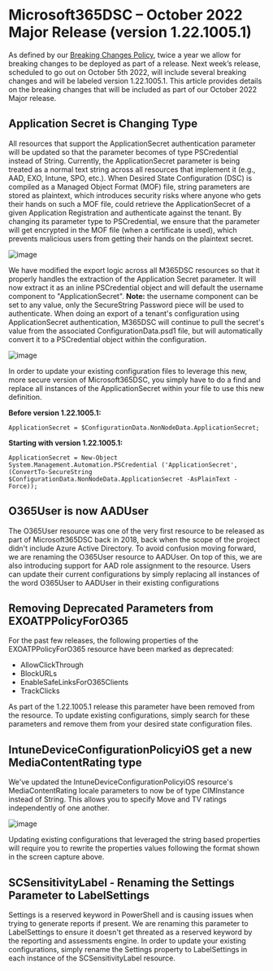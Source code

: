 # Microsoft365DSC – October 2022 Major Release (version 1.22.1005.1)

As defined by our [Breaking Changes Policy](https://microsoft365dsc.com/concepts/breaking-changes/), twice a year we allow for breaking changes to be deployed as part of a release. Next week’s release, scheduled to go out on October 5th 2022, will include several breaking changes and will be labeled version 1.22.1005.1. This article provides details on the breaking changes that will be included as part of our October 2022 Major release.

## Application Secret is Changing Type
All resources that support the ApplicationSecret authentication parameter will be updated so that the parameter becomes of type PSCredential instead of String. Currently, the ApplicationSecret parameter is being treated as a normal text string across all resources that implement it (e.g., AAD, EXO, Intune, SPO, etc.). When Desired State Configuration (DSC) is compiled as a Managed Object Format (MOF) file, string parameters are stored as plaintext, which introduces security risks where anyone who gets their hands on such a MOF file, could retrieve the ApplicationSecret of a given Application Registration and authenticate against the tenant. By changing its parameter type to PSCredential, we ensure that the parameter will get encrypted in the MOF file (when a certificate is used), which prevents malicious users from getting their hands on the plaintext secret.

![image](https://user-images.githubusercontent.com/2547149/193338708-fb15ca12-0c63-4858-86df-919eb578a76c.png)

We have modified the export logic across all M365DSC resources so that it properly handles the extraction of the Application Secret parameter. It will now extract it as an inline PSCredential object and will default the username component to "ApplicationSecret". **Note:** the username component can be set to any value, only the SecureString Password piece will be used to authenticate.
When doing an export of a tenant's configuration using ApplicationSecret authentication, M365DSC will continue to pull the secret's value from the associated ConfigurationData.psd1 file, but will automatically convert it to a PSCredential object within the configuration.

![image](https://user-images.githubusercontent.com/2547149/193338781-b2142127-49fb-4d8e-b7bf-cad15d27c263.png)

In order to update your existing configuration files to leverage this new, more secure version of Microsoft365DSC, you simply have to do a find and replace all instances of the ApplicationSecret within your file to use this new definition.

**Before version 1.22.1005.1:**
```
ApplicationSecret = $ConfigurationData.NonNodeData.ApplicationSecret;
```

**Starting with version 1.22.1005.1:**
```
ApplicationSecret = New-Object System.Management.Automation.PSCredential ('ApplicationSecret', (ConvertTo-SecureString $ConfigurationData.NonNodeData.ApplicationSecret -AsPlainText -Force));
```

## O365User is now AADUser
The O365User resource was one of the very first resource to be released as part of Microsoft365DSC back in 2018, back when the scope of the project didn't include Azure Active Directory. To avoid confusion moving forward, we are renaming the O365User resource to AADUser. On top of this, we are also introducing support for AAD role assignment to the resource. Users can update their current configurations by simply replacing all instances of the word O365User to AADUser in their existing configurations

## Removing Deprecated Parameters from EXOATPPolicyForO365
For the past few releases, the following properties of the EXOATPPolicyForO365 resource have been marked as deprecated:

*	AllowClickThrough
*	BlockURLs
*	EnableSafeLinksForO365Clients
*	TrackClicks

As part of the 1.22.1005.1 release this parameter have been removed from the resource. To update existing configurations, simply search for these parameters and remove them from your desired state configuration files.

## IntuneDeviceConfigurationPolicyiOS get a new MediaContentRating type
We've updated the IntuneDeviceConfigurationPolicyiOS resource's MediaContentRating locale parameters to now be of type CIMInstance instead of String. This allows you to specify Move and TV ratings independently of one another.

![image](https://user-images.githubusercontent.com/2547149/193338958-71dfc545-f971-4dcb-ad57-9e9cda6e8d06.png)

Updating existing configurations that leveraged the string based properties will require you to rewrite the properties values following the format shown in the screen capture above.

## SCSensitivityLabel - Renaming the Settings Parameter to LabelSettings
Settings is a reserved keyword in PowerShell and is causing issues when trying to generate reports if present. We are renaming this parameter to LabelSettings to ensure it doesn't get threated as a reserved keyword by the reporting and assessments engine. In order to update your existing configurations, simply rename the Settings property to LabelSettings in each instance of the SCSensitivityLabel resource.
